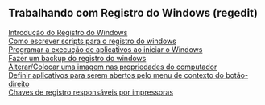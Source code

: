 ## Trabalhando com Registro do Windows (regedit)

[Introdução do Registro do Windows](01-intro.md)</br>
[Como escrever scripts para o registro do windows](02-write-scripts-for-windowsregistry.md)</br>
[Programar a execução de aplicativos ao iniciar o Windows](03-registro-inicializacao-automatica.md)</br>
[Fazer um backup do registro do windows](04-how-to-bkp-windowsregistry.md)</br>
[Alterar/Colocar uma imagem nas propriedades do computador ](05-registro-que-altera-imagem-das-propriedades.md)</br>
[Definir aplicativos para serem abertos pelo menu de contexto do botão-direito](06-registro-abrir-app-menu-contexto.md)</br>
[Chaves de registro responsáveis por impressoras](07-registros-de-impressoras.md)</br>